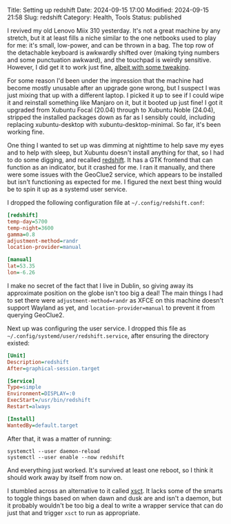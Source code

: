 Title: Setting up redshift
Date: 2024-09-15 17:00
Modified: 2024-09-15 21:58
Slug: redshift
Category: Health, Tools
Status: published

I revived my old Lenovo Miix 310 yesterday. It's not a great machine by any stretch, but it at least fills a niche similar to the one netbooks used to play for me: it's small, low-power, and can be thrown in a bag. The top row of the detachable keyboard is awkwardly shifted over (making tying numbers and some punctuation awkward), and the touchpad is weirdly sensitive. However, I did get it to work just fine, [albeit with some tweaking]({filename}getting-ubuntu-up-and-running-on-a-lenovo-miix-310.md).

For some reason I'd been under the impression that the machine had become mostly unusable after an upgrade gone wrong, but I suspect I was just mixing that up with a different laptop. I picked it up to see if I could wipe it and reinstall something like Manjaro on it, but it booted up just fine! I got it upgraded from Xubuntu Focal (20.04) through to Xubuntu Noble (24.04), stripped the installed packages down as far as I sensibly could, including replacing xubuntu-desktop with xubuntu-desktop-minimal. So far, it's been working fine.

One thing I wanted to set up was dimming at nighttime to help save my eyes and to help with sleep, but Xubuntu doesn't install anything for that, so I had to do some digging, and recalled [redshift](http://jonls.dk/redshift/). It has a GTK frontend that can function as an indicator, but it crashed for me. I ran it manually, and there were some issues with the GeoClue2 service, which appears to be installed but isn't functioning as expected for me. I figured the next best thing would be to spin it up as a systemd user service.

I dropped the following configuration file at `~/.config/redshift.conf`:

```ini
[redshift]
temp-day=5700
temp-night=3600
gamma=0.8
adjustment-method=randr
location-provider=manual

[manual]
lat=53.35
lon=-6.26
```

I make no secret of the fact that I live in Dublin, so giving away its approximate position on the globe isn't too big a deal! The main things I had to set there were `adjustment-method=randr` as XFCE on this machine doesn't support Wayland as yet, and `location-provider=manual` to prevent it from querying GeoClue2.

Next up was configuring the user service. I dropped this file as `~/.config/systemd/user/redshift.service`, after ensuring the directory existed:

```ini
[Unit]
Description=redshift
After=graphical-session.target

[Service]
Type=simple
Environment=DISPLAY=:0
ExecStart=/usr/bin/redshift
Restart=always

[Install]
WantedBy=default.target
```

After that, it was a matter of running:

```
systemctl --user daemon-reload
systemctl --user enable --now redshift
```

And everything just worked. It's survived at least one reboot, so I think it should work away by itself from now on.

I stumbled across an alternative to it called [xsct](https://github.com/faf0/sct). It lacks some of the smarts to toggle things based on when dawn and dusk are and isn't a daemon, but it probably wouldn't be too big a deal to write a wrapper service that can do just that and trigger `xsct` to run as appropriate.
